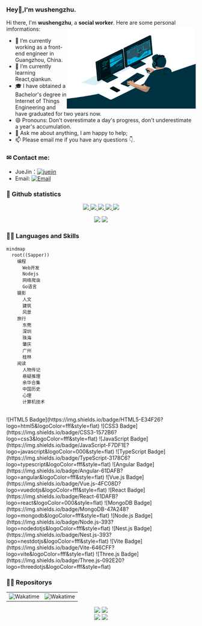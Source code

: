 ### Hey👋,I'm wushengzhu.
Hi there, I'm **wushengzhu**, a **social worker**. Here are some personal imformations:
<img align="right" alt="GIF" src="images/code.gif" width="343" height="220" title="Do what you like, and do it best!"/> &nbsp;&nbsp;&nbsp;&nbsp;
- 🔭 I’m currently working as a front-end engineer in Guangzhou, China.
- 🌱 I’m currently learning React,qiankun.
- 🎓 I have obtained a Bachelor's degree in Internet of Things Engineering and have graduated for two years now.
- 😄 Pronouns: Don't overestimate a day's progress, don't underestimate a year's accumulation.
- 💬 Ask me about anything, I am happy to help;
- 📫 Please email me if you have any questions 👇.

<!-- ![Dusai's GitHub stats](https://github-readme-stats.vercel.app/api?username=wushengzhu&show_icons=true&theme=radical) -->
<!-- 
<a href="https://github.com/wushengzhu"><img align="center" src="https://github-readme-stats.vercel.app/api?username=wushengzhu&show_icons=true&theme=radical" alt="Sapper's github stats" /></a>
<img align="center" src="https://github-readme-stats.vercel.app/api/top-langs/?username=wushengzhu&layout=compact&theme=radical&hide_border=true" />
-->

### ✉ Contact me:
<!--
- Personal website: [![website](https://img.shields.io/badge/https://licardo.cn-3693F3?style=flat-square&logo=icloud&logoColor=white)](https://licardo.cn)
- Twitter: [![Twitter](https://img.shields.io/badge/@AlbertAbdilim-1DA1F2?style=flat-square&logo=twitter&logoColor=white)](https://twitter.com/AlbertAbdilim) 
- Weibo: [![Weibo](https://img.shields.io/badge/@Albert__Abdilim-E6162D?style=flat-square&logo=sina-weibo&logoColor=white)](https://weibo.com/1935602951)
-->
- JueJin：[![juejin](https://img.shields.io/badge/路灯下的光-1DA1F2?style=flat-square&logo=xitu-juejin-web&logoColor=white)](https://juejin.cn/user/2098283918929047)
- Email: [![Email](https://img.shields.io/badge/ws_zhu@foxmail.com-D14836?style=flat-square&logo=gmail&logoColor=white)](mailto:ws_zhu@foxmail.com)

<!-- GitHub 奖杯🏆 
<img  src="https://github-profile-trophy.vercel.app/?username=wushengzhu&theme=gruvbox&row=1&column=7&no-frame=true&no-bg=true" /><br>
-->
### 🔎 Github statistics
<p align="center">
  <a href="https://github.com/wushengzhu">
    <img src="https://badges.strrl.dev/visits/wushengzhu/wushengzhu?style=flat-square&color=green&logo=github">
  </a>
  <a href="https://github.com/wushengzhu">
    <img src="https://badges.strrl.dev/years/wushengzhu?style=flat-square&color=green&logo=github">
  </a>
  <a href="https://github.com/wushengzhu?tab=repositories">
    <img src="https://badges.strrl.dev/repos/wushengzhu?style=flat-square&color=green&logo=github">
  </a>
  <a href="https://gist.github.com/wushengzhu">
    <img src="https://badges.strrl.dev/gists/wushengzhu?style=flat-square&color=green&logo=github">
  </a>
  <a href="https://github.com/wushengzhu">
    <img src="https://badges.strrl.dev/commits/monthly/wushengzhu?style=flat-square&color=green&logo=github">
  </a>
</p>

<!-- GitHub 数据统计 -->
<p align="center">
<img height="137px" src="https://github-readme-stats.vercel.app/api?username=wushengzhu&hide_title=true&hide_border=true&show_icons=trueline_height=21&text_color=000&icon_color=000&bg_color=0,ea6161,ffc64d,fffc4d,52fa5a&theme=graywhite" />
<img height="137px" src="https://github-readme-stats.vercel.app/api/top-langs/?username=wushengzhu&hide_title=true&hide_border=true&layout=compact&langs_count=6&text_color=000&icon_color=fff&bg_color=0,52fa5a,4dfcff,c64dff&theme=graywhite" />   
</p>

<!-- GitHub 数据统计 -->
<!--
<p align="center">
<img height="137px" src="https://github-readme-stats.vercel.app/api?username=wushengzhu&hide_title=true&hide_border=true&show_icons=trueline_height=21&icon_color=yellow&theme=radical" /> 
<img height="137px" src="https://github-readme-stats.vercel.app/api/top-langs/?username=wushengzhu&hide_title=true&hide_border=true&layout=compact&langs_count=6&icon_color=yellow&theme=radical" />
![](https://raw.githubusercontent.com/wushengzhu/wushengzhu/main/assets/github-contribution-grid-snake.svg)
</p>
-->

<!-- Snake Code Contribution Map 贪吃蛇代码贡献图   <picture>
<source media="(prefers-color-scheme: dark)" srcset="https://cdn.jsdelivr.net/gh/sun0225SUN/sun0225SUN/profile-snake-contrib/github-contribution-grid-snake-dark.svg" />
<source media="(prefers-color-scheme: light)" srcset="https://cdn.jsdelivr.net/gh/sun0225SUN/sun0225SUN/profile-snake-contrib/github-contribution-grid-snake.svg" />
<img alt="github-snake" src="https://cdn.jsdelivr.net/gh/sun0225SUN/sun0225SUN/profile-snake-contrib/github-contribution-grid-snake-dark.svg" />
</picture>
-->
### 👨‍💻 Languages and Skills
```mermaid
mindmap
  root((Sapper))
    编程
      Web开发
      Nodejs
      网络爬虫
      Go语言
    摄影
      人文
      建筑
      风景
    旅行
      东莞
      深圳
      珠海
      肇庆
      广州
      桂林
    阅读
      人物传记
      悬疑推理
      余华合集
      中国历史
      心理
      计算机技术
```
<br />
  ![HTML5 Badge](https://img.shields.io/badge/HTML5-E34F26?logo=html5&logoColor=fff&style=flat)
  ![CSS3 Badge](https://img.shields.io/badge/CSS3-1572B6?logo=css3&logoColor=fff&style=flat)
  ![JavaScript Badge](https://img.shields.io/badge/JavaScript-F7DF1E?logo=javascript&logoColor=000&style=flat)
  ![TypeScript Badge](https://img.shields.io/badge/TypeScript-3178C6?logo=typescript&logoColor=fff&style=flat)
  ![Angular Badge](https://img.shields.io/badge/Angular-61DAFB?logo=angular&logoColor=fff&style=flat)
  ![Vue.js Badge](https://img.shields.io/badge/Vue.js-4FC08D?logo=vuedotjs&logoColor=fff&style=flat)
  ![React Badge](https://img.shields.io/badge/React-61DAFB?logo=react&logoColor=000&style=flat)
  ![MongoDB Badge](https://img.shields.io/badge/MongoDB-47A248?logo=mongodb&logoColor=fff&style=flat)
  ![Node.js Badge](https://img.shields.io/badge/Node.js-393?logo=nodedotjs&logoColor=fff&style=flat)
  ![Nest.js Badge](https://img.shields.io/badge/Nest.js-393?logo=nestdotjs&logoColor=fff&style=flat)
  ![Vite Badge](https://img.shields.io/badge/Vite-646CFF?logo=vite&logoColor=fff&style=flat)
  ![Three.js Badge](https://img.shields.io/badge/Three.js-092E20?logo=threedotjs&logoColor=fff&style=flat)  

<!--
<code>
<img height="20" src="https://raw.githubusercontent.com/github/explore/80688e429a7d4ef2fca1e82350fe8e3517d3494d/topics/cpp/cpp.png" alt="JavaScript" title="JavaScript">
</code>
<code>
<img height="20" src="https://raw.githubusercontent.com/github/explore/80688e429a7d4ef2fca1e82350fe8e3517d3494d/topics/python/python.png" alt="Python"/> 
</code>
<code><img height="20" src="https://user-images.githubusercontent.com/29084184/218291328-d57affa6-dba3-4ba1-90ff-25cb273fcd84.png" alt="MongoDB" title="mongodb"></code>
<code><img height="20" src="https://raw.githubusercontent.com/github/explore/80688e429a7d4ef2fca1e82350fe8e3517d3494d/topics/docker/docker.png" alt="Docker" title="Docker"></code>
-->
### 👨‍💻 Repositorys
 <!-- 在开发软件上开发语言统计 -->
<table>
  <tr>
    <!-- 如vscode需要安装Wakatime插件然后去https://wakatime.com关联github然后获取 -->
    <td><img src="https://wakatime.com/share/@81ceb0e9-cd9b-4498-82ca-0b7085e09f04/70cf9e71-6614-4d8b-b402-0705e0fdd9af.svg" width="500" alt="Wakatime"/></td>
    <td><img src="https://wakatime.com/share/@81ceb0e9-cd9b-4498-82ca-0b7085e09f04/9dfa9401-667a-4592-9cb1-e69348877ce9.svg" width="500" alt="Wakatime"/></td>
  </tr>
</table>
</div>
<!-- Awesome repo 比较好的仓库-->
<p align="center">
  <a width="50%" href="https://github.com/wushengzhu/learn-platform">
<img src="https://github-readme-stats.vercel.app/api/pin/?username=wushengzhu&repo=learn-platform&theme=dark&bg_color=121212&hide_border=true" /></a>
<a width="50%" href="https://github.com/wushengzhu/mutiplexed-elplus">
<img src="https://github-readme-stats.vercel.app/api/pin/?username=wushengzhu&repo=mutiplexed-elplus&theme=dark&bg_color=121212&hide_border=true" /></a><br>
<a width="50%" href="https://github.com/wushengzhu/create-template-cli">
<img src="https://github-readme-stats.vercel.app/api/pin/?username=wushengzhu&repo=create-template-cli&theme=dark&bg_color=121212&hide_border=true" /></a>
<a width="50%" href="https://github.com/wushengzhu/auction">
<img src="https://github-readme-stats.vercel.app/api/pin/?username=wushengzhu&repo=auction&theme=dark&bg_color=121212&hide_border=true" /></a><br>  
</p>

